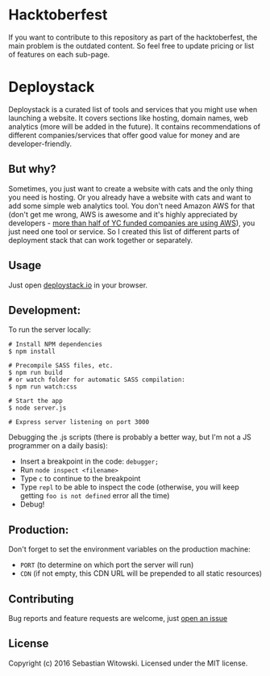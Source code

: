 # Hacktoberfest

If you want to contribute to this repository as part of the hacktoberfest, the main problem is the outdated content. So feel free to update pricing or list of features on each sub-page.

# Deploystack

Deploystack is a curated list of tools and services that you might use when launching a website. It covers sections like hosting, domain names, web analytics (more will be added in the future). It contains recommendations of different companies/services that offer good value for money and are developer-friendly.

## But why?

Sometimes, you just want to create a website with cats and the only thing you need is hosting. Or you already have a website with cats and want to add some simple web analytics tool. You don't need Amazon AWS for that (don't get me wrong, AWS is awesome and it's highly appreciated by developers - [more than half of YC funded companies are using AWS](http://www.themacro.com/articles/2016/08/yc-tech-stacks/)), you just need one tool or service. So I created this list of different parts of deployment stack that can work together or separately.

## Usage

Just open [deploystack.io](https://deploystack.io) in your browser.


## Development:

To run the server locally:

```shell
# Install NPM dependencies
$ npm install

# Precompile SASS files, etc.
$ npm run build
# or watch folder for automatic SASS compilation:
$ npm run watch:css

# Start the app
$ node server.js

# Express server listening on port 3000
```

Debugging the .js scripts (there is probably a better way, but I'm not a JS programmer on a daily basis):

* Insert a breakpoint in the code: `debugger;`
* Run `node inspect <filename>`
* Type `c` to continue to the breakpoint
* Type `repl` to be able to inspect the code (otherwise, you will keep getting `foo is not defined` error all the time)
* Debug!

## Production:

Don't forget to set the environment variables on the production machine:

* `PORT` (to determine on which port the server will run)
* `CDN` (if not empty, this CDN URL will be prepended to all static resources)

## Contributing

Bug reports and feature requests are welcome, just [open an issue](https://github.com/switowski/deploystack/issues)

## License
Copyright (c) 2016 Sebastian Witowski.
Licensed under the MIT license.


